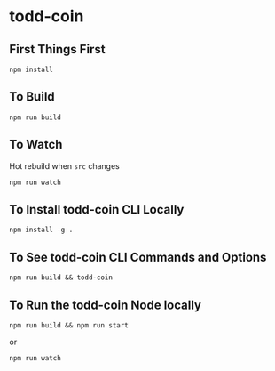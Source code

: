 # todd-coin

## First Things First

`npm install`

## To Build

`npm run build`

## To Watch

Hot rebuild when `src` changes

`npm run watch`

## To Install todd-coin CLI Locally

`npm install -g .`

## To See todd-coin CLI Commands and Options

`npm run build && todd-coin`

## To Run the todd-coin Node locally

`npm run build && npm run start`

or

`npm run watch`
